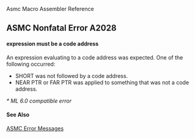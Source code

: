 Asmc Macro Assembler Reference

## ASMC Nonfatal Error A2028

#### expression must be a code address

An expression evaluating to a code address was expected. One of the following occurred:

- SHORT was not followed by a code address.
- NEAR PTR or FAR PTR was applied to something that was not a code address.

_* ML 6.0 compatible error_

#### See Also

[ASMC Error Messages](readme.md)